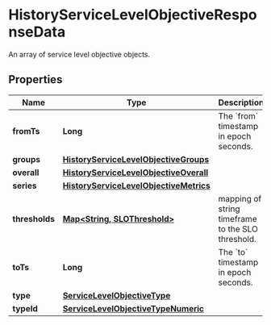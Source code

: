 

# HistoryServiceLevelObjectiveResponseData

An array of service level objective objects.
## Properties

Name | Type | Description | Notes
------------ | ------------- | ------------- | -------------
**fromTs** | **Long** | The &#x60;from&#x60; timestamp in epoch seconds. |  [optional]
**groups** | [**HistoryServiceLevelObjectiveGroups**](HistoryServiceLevelObjectiveGroups.md) |  |  [optional]
**overall** | [**HistoryServiceLevelObjectiveOverall**](HistoryServiceLevelObjectiveOverall.md) |  |  [optional]
**series** | [**HistoryServiceLevelObjectiveMetrics**](HistoryServiceLevelObjectiveMetrics.md) |  |  [optional]
**thresholds** | [**Map&lt;String, SLOThreshold&gt;**](SLOThreshold.md) | mapping of string timeframe to the SLO threshold. |  [optional]
**toTs** | **Long** | The &#x60;to&#x60; timestamp in epoch seconds. |  [optional]
**type** | [**ServiceLevelObjectiveType**](ServiceLevelObjectiveType.md) |  |  [optional]
**typeId** | [**ServiceLevelObjectiveTypeNumeric**](ServiceLevelObjectiveTypeNumeric.md) |  |  [optional]




